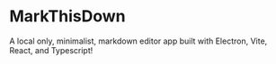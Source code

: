 # MarkThisDown

A local only, minimalist, markdown editor app built with Electron, Vite, React, and Typescript!
